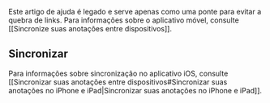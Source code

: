 Este artigo de ajuda é legado e serve apenas como uma ponte para evitar a quebra de links. Para informações sobre o aplicativo móvel, consulte [[Sincronize suas anotações entre dispositivos]].

## Sincronizar

Para informações sobre sincronização no aplicativo iOS, consulte [[Sincronizar suas anotações entre dispositivos#Sincronizar suas anotações no iPhone e iPad|Sincronizar suas anotações no iPhone e iPad]].